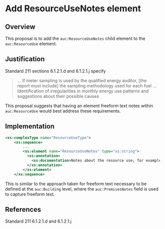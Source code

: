 # Add ResourceUseNotes element

## Overview

This proposal is to add the `auc:ResourceUseNotes` child element to the `auc:ResourceUse` element.

## Justification

Standard 211 sections 6.1.2.1.d and 6.1.2.1.j specify
> ... If meter sampling is used by the qualified energy auditor, [the report must include] the sampling methodology used for each fuel
> ... Identification of irregularities in monthly energy use patterns and suggestions about their possible causes

This proposal suggests that having an element freeform text notes within `auc:ResourceUse` would best address these requirements.

## Implementation

```xml
<xs:complexType name="ResourceUseType">
    <xs:sequence>
        ...
        <xs:element name="ResourceUseNotes" type="xs:string">
          <xs:annotation>
            <xs:documentation>Notes about the resource use; for example, meter sampling methodology</xs:documentation>
          </xs:annotation>
        </xs:element>
    </xs:sequence>
```

This is similar to the approach taken for freeform text necessary to be defined at the `auc:Building` level, where the `auc:PremisesNotes` field is used to capture freeform text.

## References

Standard 211 6.1.2.1.d and 6.1.2.1.j
